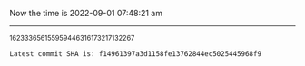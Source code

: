 Now the time is 2022-09-01 07:48:21 am

---

<small>162333656155959446316173217132267</small>

```txt
Latest commit SHA is: f14961397a3d1158fe13762844ec5025445968f9
```

